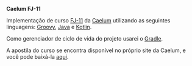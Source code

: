 **Caelum FJ-11**

Implementação de curso [FJ-11](https://www.caelum.com.br/curso-java-orientacao-objetos) da [Caelum](http://www.caelum.com.br/) utilizando as seguintes linguagens: [Groovy](http://www.groovy-lang.org/), [Java](https://www.java.com/en/) e [Kotlin](https://kotlinlang.org).

Como gerenciador de ciclo de vida do projeto usarei o [Gradle](https://gradle.org/).

A apostila do curso se encontra disponível no próprio site da Caelum, e você pode baixá-la [aqui](https://www.caelum.com.br/apostila-java-orientacao-objetos/).
